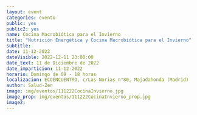 ```yaml
---
layout: event
categories: evento
public: yes
public2: yes
name: Cocina Macrobiótica para el Invierno
title: "Nutrición Energética y Cocina Macrobiótica para el Invierno"
subtitle:
date: 11-12-2022
dateVisible: 2022-12-11 23:00:00
date_text: 11 de Diciembre de 2022
date_imparticion: 11-12-2022
horario: Domingo de 09 - 18 horas
localizacion: ECOENCUENTRO, c/Las Norias n°80, Majadahonda (Madrid)
author: Salud-Zen
image: img/eventos/111222CocinaInvierno.jpg
image_prop: img/eventos/111222CocinaInvierno_prop.jpg
image2:
---
```

